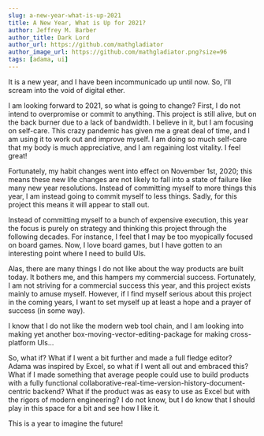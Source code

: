 ```yaml
---
slug: a-new-year-what-is-up-2021
title: A New Year, What is Up for 2021?
author: Jeffrey M. Barber
author_title: Dark Lord
author_url: https://github.com/mathgladiator
author_image_url: https://github.com/mathgladiator.png?size=96
tags: [adama, ui]
---
```


It is a new year, and I have been incommunicado up until now. So, I’ll scream into the void of digital ether.

I am looking forward to 2021, so what is going to change? First, I do not intend to overpromise or commit to anything. This project is still alive, but on the back burner due to a lack of bandwidth. I believe in it, but I am focusing on self-care. This crazy pandemic has given me a great deal of time, and I am using it to work out and improve myself. I am doing so much self-care that my body is much appreciative, and I am regaining lost vitality. I feel great!

Fortunately, my habit changes went into effect on November 1st, 2020; this means these new life changes are not likely to fall into a state of failure like many new year resolutions. Instead of committing myself to more things this year, I am instead going to commit myself to less things. Sadly, for this project this means 
it will appear to stall out.

Instead of committing myself to a bunch of expensive execution, this year the focus is purely on strategy and thinking this project through the following decades. For instance, I feel that I may be too myopically focused on board games. Now, I love board games, but I have gotten to an interesting point where I need to build UIs.

Alas, there are many things I do not like about the way products are built today. It bothers me, and this hampers my commercial success. Fortunately, I am not striving for a commercial success this year, and this project exists mainly to amuse myself. However, if I find myself serious about this project in the coming years, I want to set myself up at least a hope and a prayer of success (in some way).

I know that I do not like the modern web tool chain, and I am looking into making yet another box-moving-vector-editing-package for making cross-platform UIs... 

So, what if? What if I went a bit further and made a full fledge editor? Adama was inspired by Excel, so what if I went all out and embraced this? What if I made something that average people could use to build products with a fully functional collaborative-real-time-version-history-document-centric backend? What if the product was as easy to use as Excel but with the rigors of modern engineering? I do not know, but I do know that I should play in this space for a bit and see how I like it.

This is a year to imagine the future!
